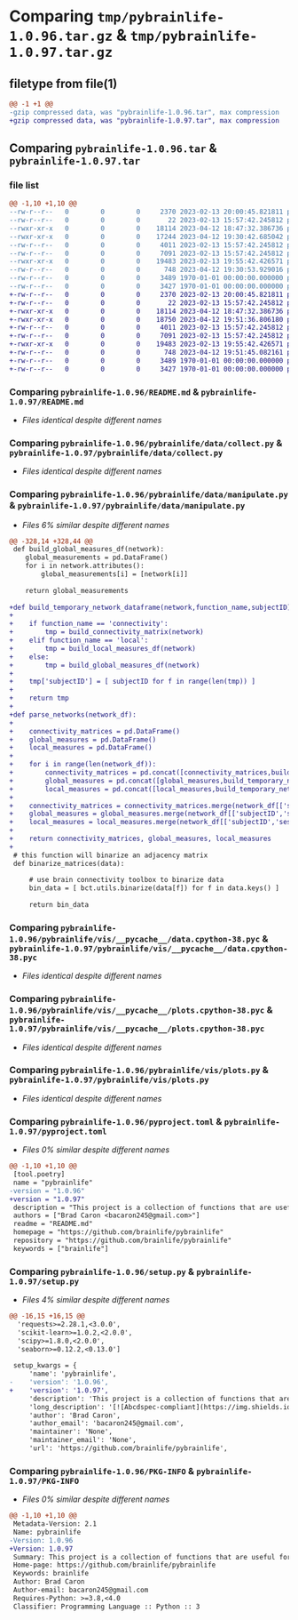 # Comparing `tmp/pybrainlife-1.0.96.tar.gz` & `tmp/pybrainlife-1.0.97.tar.gz`

## filetype from file(1)

```diff
@@ -1 +1 @@
-gzip compressed data, was "pybrainlife-1.0.96.tar", max compression
+gzip compressed data, was "pybrainlife-1.0.97.tar", max compression
```

## Comparing `pybrainlife-1.0.96.tar` & `pybrainlife-1.0.97.tar`

### file list

```diff
@@ -1,10 +1,10 @@
--rw-r--r--   0        0        0     2370 2023-02-13 20:00:45.821811 pybrainlife-1.0.96/README.md
--rw-r--r--   0        0        0       22 2023-02-13 15:57:42.245812 pybrainlife-1.0.96/pybrainlife/__init__.py
--rwxr-xr-x   0        0        0    18114 2023-04-12 18:47:32.386736 pybrainlife-1.0.96/pybrainlife/data/collect.py
--rwxr-xr-x   0        0        0    17244 2023-04-12 19:30:42.685042 pybrainlife-1.0.96/pybrainlife/data/manipulate.py
--rw-r--r--   0        0        0     4011 2023-02-13 15:57:42.245812 pybrainlife-1.0.96/pybrainlife/vis/__pycache__/data.cpython-38.pyc
--rw-r--r--   0        0        0     7091 2023-02-13 15:57:42.245812 pybrainlife-1.0.96/pybrainlife/vis/__pycache__/plots.cpython-38.pyc
--rwxr-xr-x   0        0        0    19483 2023-02-13 19:55:42.426571 pybrainlife-1.0.96/pybrainlife/vis/plots.py
--rw-r--r--   0        0        0      748 2023-04-12 19:30:53.929016 pybrainlife-1.0.96/pyproject.toml
--rw-r--r--   0        0        0     3489 1970-01-01 00:00:00.000000 pybrainlife-1.0.96/setup.py
--rw-r--r--   0        0        0     3427 1970-01-01 00:00:00.000000 pybrainlife-1.0.96/PKG-INFO
+-rw-r--r--   0        0        0     2370 2023-02-13 20:00:45.821811 pybrainlife-1.0.97/README.md
+-rw-r--r--   0        0        0       22 2023-02-13 15:57:42.245812 pybrainlife-1.0.97/pybrainlife/__init__.py
+-rwxr-xr-x   0        0        0    18114 2023-04-12 18:47:32.386736 pybrainlife-1.0.97/pybrainlife/data/collect.py
+-rwxr-xr-x   0        0        0    18750 2023-04-12 19:51:36.806180 pybrainlife-1.0.97/pybrainlife/data/manipulate.py
+-rw-r--r--   0        0        0     4011 2023-02-13 15:57:42.245812 pybrainlife-1.0.97/pybrainlife/vis/__pycache__/data.cpython-38.pyc
+-rw-r--r--   0        0        0     7091 2023-02-13 15:57:42.245812 pybrainlife-1.0.97/pybrainlife/vis/__pycache__/plots.cpython-38.pyc
+-rwxr-xr-x   0        0        0    19483 2023-02-13 19:55:42.426571 pybrainlife-1.0.97/pybrainlife/vis/plots.py
+-rw-r--r--   0        0        0      748 2023-04-12 19:51:45.082161 pybrainlife-1.0.97/pyproject.toml
+-rw-r--r--   0        0        0     3489 1970-01-01 00:00:00.000000 pybrainlife-1.0.97/setup.py
+-rw-r--r--   0        0        0     3427 1970-01-01 00:00:00.000000 pybrainlife-1.0.97/PKG-INFO
```

### Comparing `pybrainlife-1.0.96/README.md` & `pybrainlife-1.0.97/README.md`

 * *Files identical despite different names*

### Comparing `pybrainlife-1.0.96/pybrainlife/data/collect.py` & `pybrainlife-1.0.97/pybrainlife/data/collect.py`

 * *Files identical despite different names*

### Comparing `pybrainlife-1.0.96/pybrainlife/data/manipulate.py` & `pybrainlife-1.0.97/pybrainlife/data/manipulate.py`

 * *Files 6% similar despite different names*

```diff
@@ -328,14 +328,44 @@
 def build_global_measures_df(network):
 	global_measurements = pd.DataFrame()
 	for i in network.attributes():
 		global_measurements[i] = [network[i]]
 
 	return global_measurements
 
+def build_temporary_network_dataframe(network,function_name,subjectID):
+
+    if function_name == 'connectivity':
+        tmp = build_connectivity_matrix(network)
+    elif function_name == 'local':
+        tmp = build_local_measures_df(network)
+    else:
+        tmp = build_global_measures_df(network)
+
+    tmp['subjectID'] = [ subjectID for f in range(len(tmp)) ]
+
+    return tmp
+
+def parse_networks(network_df):
+
+    connectivity_matrices = pd.DataFrame()
+    global_measures = pd.DataFrame()
+    local_measures = pd.DataFrame()
+
+    for i in range(len(network_df)):
+        connectivity_matrices = pd.concat([connectivity_matrices,build_temporary_network_dataframe(network_df.iloc[i]['igraph'],'connectivity',network_df.iloc[i]['subjectID'])])
+        global_measures = pd.concat([global_measures,build_temporary_network_dataframe(network_df.iloc[i]['igraph'],'global',network_df.iloc[i]['subjectID'])])
+        local_measures = pd.concat([local_measures,build_temporary_network_dataframe(network_df.iloc[i]['igraph'],'local',network_df.iloc[i]['subjectID'])])
+
+    connectivity_matrices = connectivity_matrices.merge(network_df[['subjectID','sessionID','tags','datatype_tags']],on='subjectID')
+    global_measures = global_measures.merge(network_df[['subjectID','sessionID','tags','datatype_tags']],on='subjectID')
+    local_measures = local_measures.merge(network_df[['subjectID','sessionID','tags','datatype_tags']],on='subjectID')
+
+    return connectivity_matrices, global_measures, local_measures
+
 # this function will binarize an adjacency matrix
 def binarize_matrices(data):
     
     # use brain connectivity toolbox to binarize data
     bin_data = [ bct.utils.binarize(data[f]) for f in data.keys() ]
     
     return bin_data
```

### Comparing `pybrainlife-1.0.96/pybrainlife/vis/__pycache__/data.cpython-38.pyc` & `pybrainlife-1.0.97/pybrainlife/vis/__pycache__/data.cpython-38.pyc`

 * *Files identical despite different names*

### Comparing `pybrainlife-1.0.96/pybrainlife/vis/__pycache__/plots.cpython-38.pyc` & `pybrainlife-1.0.97/pybrainlife/vis/__pycache__/plots.cpython-38.pyc`

 * *Files identical despite different names*

### Comparing `pybrainlife-1.0.96/pybrainlife/vis/plots.py` & `pybrainlife-1.0.97/pybrainlife/vis/plots.py`

 * *Files identical despite different names*

### Comparing `pybrainlife-1.0.96/pyproject.toml` & `pybrainlife-1.0.97/pyproject.toml`

 * *Files 0% similar despite different names*

```diff
@@ -1,10 +1,10 @@
 [tool.poetry]
 name = "pybrainlife"
-version = "1.0.96"
+version = "1.0.97"
 description = "This project is a collection of functions that are useful for analyzing MRI data derivatives generated on brainlife.io"
 authors = ["Brad Caron <bacaron245@gmail.com>"]
 readme = "README.md"
 homepage = "https://github.com/brainlife/pybrainlife"
 repository = "https://github.com/brainlife/pybrainlife"
 keywords = ["brainlife"]
```

### Comparing `pybrainlife-1.0.96/setup.py` & `pybrainlife-1.0.97/setup.py`

 * *Files 4% similar despite different names*

```diff
@@ -16,15 +16,15 @@
  'requests>=2.28.1,<3.0.0',
  'scikit-learn>=1.0.2,<2.0.0',
  'scipy>=1.8.0,<2.0.0',
  'seaborn>=0.12.2,<0.13.0']
 
 setup_kwargs = {
     'name': 'pybrainlife',
-    'version': '1.0.96',
+    'version': '1.0.97',
     'description': 'This project is a collection of functions that are useful for analyzing MRI data derivatives generated on brainlife.io',
     'long_description': '[![Abcdspec-compliant](https://img.shields.io/badge/ABCD_Spec-v1.1-green.svg)](https://github.com/soichih/abcd-spec)\n\n# pybrainlife\nThis repository contains the python package for collecting, collating, manipulating, analyzing, and visualizing MRI data generated on brainlife.io. Designed to used within the brainlife.io Analysis tab Jupyter notebooks, can be installed as a pypi package to your local machine.\n\n### Authors\n- Brad Caron (bacaron@iu.edu)\n\n### Contributors\n- Soichi Hayashi (hayashi@iu.edu)\n- Franco Pestilli (franpest@indiana.edu)\n\n### Funding\n[![NSF-BCS-1734853](https://img.shields.io/badge/NSF_BCS-1734853-blue.svg)](https://nsf.gov/awardsearch/showAward?AWD_ID=1734853)\n[![NSF-BCS-1636893](https://img.shields.io/badge/NSF_BCS-1636893-blue.svg)](https://nsf.gov/awardsearch/showAward?AWD_ID=1636893)\n\n### Citations\n\nPlease cite the following articles when publishing papers that used data, code or other resources created by the brainlife.io community.\n\n1. Avesani, P., McPherson, B., Hayashi, S. et al. The open diffusion data derivatives, brain data upcycling via integrated publishing of derivatives and reproducible open cloud services. Sci Data 6, 69 (2019). https://doi.org/10.1038/s41597-019-0073-y\n\n### Directory structure\n```\npybrainlife\n├── dist\n│\xa0\xa0 ├── pybrainlife-1.0.0-py3-none-any.whl\n│\xa0\xa0 └── pybrainlife-1.0.0.tar.gz\n├── poetry.lock\n├── pybrainlife\n│\xa0\xa0 ├── data\n│\xa0\xa0 │\xa0\xa0 ├── collect.py\n│\xa0\xa0 │\xa0\xa0 └── manipulate.py\n│\xa0\xa0 ├── __init__.py\n│\xa0\xa0 └── vis\n│\xa0\xa0     ├── plots.py\n│\xa0\xa0     └── __pycache__\n│\xa0\xa0         ├── data.cpython-38.pyc\n│\xa0\xa0         └── plots.cpython-38.pyc\n├── pyproject.toml\n├── README.md\n└── tests\n    ├── __init__.py\n    └── test_pybrainlife.py\n```\n\n### Installing locally\nThis package can be installed locally via PyPi using the following command:\n\n```\npip install pybrainlife\n```\n\n### Dependencies\n\nThis package requires the following libraries.\n  - python = "3.8"\n  - numpy = "^1.9.3"\n  - bctpy = "^0.5.2"\n  - seaborn = "^0.11.2"\n  - jgf = "^0.2.2"\n  - scikit-learn = "^1.0.2"\n  - pandas = "^1.4.2"\n  - scipy = "^1.8.0"\n  - requests = "^2.27.1"\n\nLibrary of Modules for Loading Data and Analyzing Data from brainlife.io\n\n2022 The University of Texas at Austin\n',
     'author': 'Brad Caron',
     'author_email': 'bacaron245@gmail.com',
     'maintainer': 'None',
     'maintainer_email': 'None',
     'url': 'https://github.com/brainlife/pybrainlife',
```

### Comparing `pybrainlife-1.0.96/PKG-INFO` & `pybrainlife-1.0.97/PKG-INFO`

 * *Files 0% similar despite different names*

```diff
@@ -1,10 +1,10 @@
 Metadata-Version: 2.1
 Name: pybrainlife
-Version: 1.0.96
+Version: 1.0.97
 Summary: This project is a collection of functions that are useful for analyzing MRI data derivatives generated on brainlife.io
 Home-page: https://github.com/brainlife/pybrainlife
 Keywords: brainlife
 Author: Brad Caron
 Author-email: bacaron245@gmail.com
 Requires-Python: >=3.8,<4.0
 Classifier: Programming Language :: Python :: 3
```

